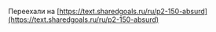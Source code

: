 Переехали на [https://text.sharedgoals.ru/ru/p2-150-absurd](https://text.sharedgoals.ru/ru/p2-150-absurd)
